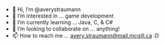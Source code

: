- 👋 Hi, I’m @averystraumann
- 👀 I’m interested in ... game development
- 🌱 I’m currently learning ... Java, C, & C#
- 💞️ I’m looking to collaborate on ... anything!
- 📫 How to reach me ... avery.straumann@mail.mcgill.ca :D

<!---
averystraumann/averystraumann is a ✨ special ✨ repository because its `README.md` (this file) appears on your GitHub profile.
You can click the Preview link to take a look at your changes.
--->
